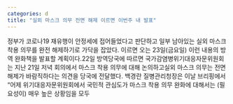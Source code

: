 ```yaml
---
categories: d
title: "실외 마스크 의무 전면 해제 이르면 이번주 내 발표"
---
```

정부가 코로나19 재유행이 안정세에 접어들었다고 판단하고 일부 남아있는 실외 마스크 착용 의무를 완전 해제하기로 가닥을 잡았다. 이르면 오는 23일(금요일) 이런 내용의 방역 완화책을 발표할 계획이다.22일 방역당국에 따르면 국가감염병위기대응자문위원회는 지난 21일 저녁 회의에서 마스크 착용 의무에 대해 논의하고실외 마스크 의무는 전면 해제가 바람직하다는 의견을 당국에 전달했다. 백경란 질병관리청장은 이날 브리핑에서 “어제 위기대응자문위원회에서 국민적 관심도가 마스크 착용 의무 완화에 대해서는 (필요성이) 매우 높은 상황임을 모두